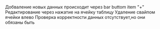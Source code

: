 Добваление новых данных происходит через bar buttom item "+"
Редактирование через нажатие на ячейку таблицу
Удаление свайпом ячейки влево 
Проверка корректности данных отсутствует,но они обязаны быть
